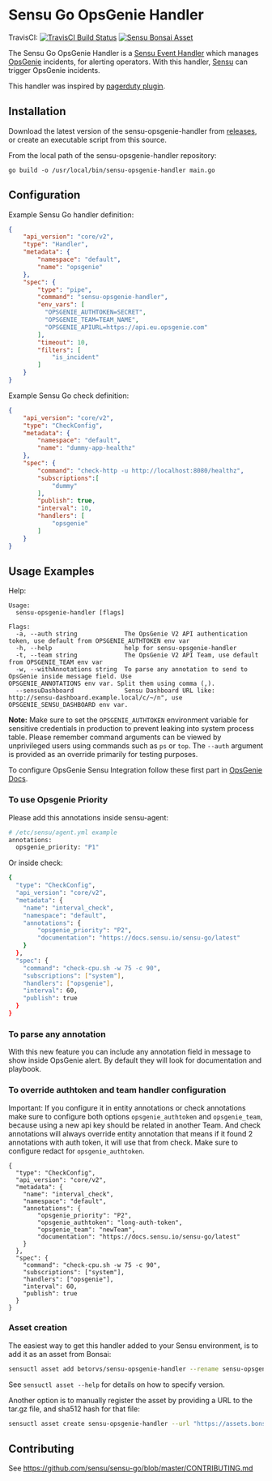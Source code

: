 # Sensu Go OpsGenie Handler
TravisCI: [![TravisCI Build Status](https://travis-ci.org/betorvs/sensu-opsgenie-handler.svg?branch=master)](https://travis-ci.org/betorvs/sensu-opsgenie-handler)
[![Sensu Bonsai Asset](https://img.shields.io/badge/Bonsai-Download%20Me-brightgreen.svg?colorB=89C967&logo=sensu)](https://bonsai.sensu.io/assets/betorvs/sensu-opsgenie-handler)

The Sensu Go OpsGenie Handler is a [Sensu Event Handler][3] which manages
[OpsGenie][2] incidents, for alerting operators. With this handler,
[Sensu][1] can trigger OpsGenie incidents.

This handler was inspired by [pagerduty plugin][6].

## Installation

Download the latest version of the sensu-opsgenie-handler from [releases][4],
or create an executable script from this source.

From the local path of the sensu-opsgenie-handler repository:
```
go build -o /usr/local/bin/sensu-opsgenie-handler main.go
```

## Configuration

Example Sensu Go handler definition:

```json
{
    "api_version": "core/v2",
    "type": "Handler",
    "metadata": {
        "namespace": "default",
        "name": "opsgenie"
    },
    "spec": {
        "type": "pipe",
        "command": "sensu-opsgenie-handler",
        "env_vars": [
          "OPSGENIE_AUTHTOKEN=SECRET",
          "OPSGENIE_TEAM=TEAM_NAME",
          "OPSGENIE_APIURL=https://api.eu.opsgenie.com"
        ],
        "timeout": 10,
        "filters": [
            "is_incident"
        ]
    }
}
```

Example Sensu Go check definition:

```json
{
    "api_version": "core/v2",
    "type": "CheckConfig",
    "metadata": {
        "namespace": "default",
        "name": "dummy-app-healthz"
    },
    "spec": {
        "command": "check-http -u http://localhost:8080/healthz",
        "subscriptions":[
            "dummy"
        ],
        "publish": true,
        "interval": 10,
        "handlers": [
            "opsgenie"
        ]
    }
}
```

## Usage Examples

Help:
```
Usage:
  sensu-opsgenie-handler [flags]

Flags:
  -a, --auth string             The OpsGenie V2 API authentication token, use default from OPSGENIE_AUTHTOKEN env var
  -h, --help                    help for sensu-opsgenie-handler
  -t, --team string             The OpsGenie V2 API Team, use default from OPSGENIE_TEAM env var
  -w, --withAnnotations string  To parse any annotation to send to OpsGenie inside message field. Use                                                OPSGENIE_ANNOTATIONS env var. Split them using comma (,).
  --sensuDashboard              Sensu Dashboard URL like: http://sensu-dashboard.example.local/c/~/n", use OPSGENIE_SENSU_DASHBOARD env var.

```

**Note:** Make sure to set the `OPSGENIE_AUTHTOKEN` environment variable for sensitive credentials in production to prevent leaking into system process table. Please remember command arguments can be viewed by unprivileged users using commands such as `ps` or `top`. The `--auth` argument is provided as an override primarily for testing purposes. 

To configure OpsGenie Sensu Integration follow these first part in [OpsGenie Docs][5].

### To use Opsgenie Priority

Please add this annotations inside sensu-agent:
```sh
# /etc/sensu/agent.yml example
annotations:
  opsgenie_priority: "P1"
```

Or inside check:
```sh
{
  "type": "CheckConfig",
  "api_version": "core/v2",
  "metadata": {
    "name": "interval_check",
    "namespace": "default",
    "annotations": {
        "opsgenie_priority": "P2",
        "documentation": "https://docs.sensu.io/sensu-go/latest"
    }
  },
  "spec": {
    "command": "check-cpu.sh -w 75 -c 90",
    "subscriptions": ["system"],
    "handlers": ["opsgenie"],
    "interval": 60,
    "publish": true
  }
}
```

### To parse any annotation

With this new feature you can include any annotation field in message to show inside OpsGenie alert. By default they will look for documentation and playbook. 

### To override authtoken and team handler configuration

Important: If you configure it in entity annotations or check annotations make sure to configure both options `opsgenie_authtoken` and `opsgenie_team`, because using a new api key should be related in another Team. And check annotations will always override entity annotation that means if it found 2 annotations with auth token, it will use that from check. Make sure to configure redact for `opsgenie_authtoken`.

```
{
  "type": "CheckConfig",
  "api_version": "core/v2",
  "metadata": {
    "name": "interval_check",
    "namespace": "default",
    "annotations": {
        "opsgenie_priority": "P2",
        "opsgenie_authtoken": "long-auth-token",
        "opsgenie_team": "newTeam",
        "documentation": "https://docs.sensu.io/sensu-go/latest"
    }
  },
  "spec": {
    "command": "check-cpu.sh -w 75 -c 90",
    "subscriptions": ["system"],
    "handlers": ["opsgenie"],
    "interval": 60,
    "publish": true
  }
}
```


### Asset creation

The easiest way to get this handler added to your Sensu environment, is to add it as an asset from Bonsai:

```sh
sensuctl asset add betorvs/sensu-opsgenie-handler --rename sensu-opsgenie-handler
```

See `sensuctl asset --help` for details on how to specify version.

Another option is to manually register the asset by providing a URL to the tar.gz file, and sha512 hash for that file: 

```sh
sensuctl asset create sensu-opsgenie-handler --url "https://assets.bonsai.sensu.io/fba8c41f2b5bc817f8fb201144627042a3e31ee3/sensu-opsgenie-handler_0.0.4_linux_amd64.tar.gz" --sha512 "5eda4b31371fae83860604dedbf8527d0d6919bfae8e4f5b33f71bd314f6d706ef80356b14f11d7d2f86923df722338a3d11b84fa1e35323959120b46b738487"
```


## Contributing

See https://github.com/sensu/sensu-go/blob/master/CONTRIBUTING.md

[1]: https://github.com/sensu/sensu-go
[2]: https://www.opsgenie.com/ 
[3]: https://docs.sensu.io/sensu-go/5.0/reference/handlers/#how-do-sensu-handlers-work
[4]: https://github.com/betorvs/sensu-opsgenie-handler/releases
[5]: https://docs.opsgenie.com/docs/sensu-integration#section-add-sensu-integration-in-opsgenie
[6]: https://github.com/sensu/sensu-pagerduty-handler
